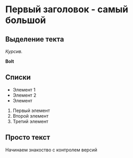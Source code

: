 # Первый заголовок - самый большой
## Выделение текта

*Курсив.*

**Bolt**

## Списки

* Элемент 1
* Элемент 2
* Элемент

1. Первый элемент
1. Второй элемент
1. Третий элемент


## Просто текст

Начинаем знакоство с контролем версий